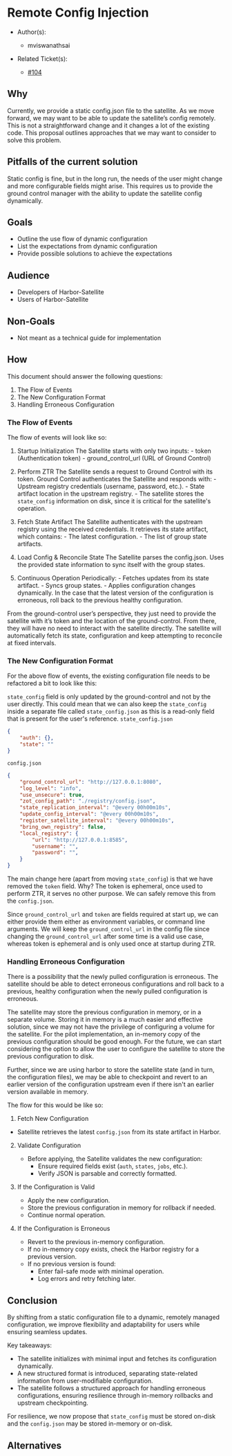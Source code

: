 # Remote Config Injection

- Author(s):
    - mviswanathsai

- Related Ticket(s):
    - [#104](https://github.com/container-registry/harbor-satellite/issues/104)

## Why
Currently, we provide a static config.json file to the satellite. As we move forward, we may want to be able to update the satellite’s config remotely. This is not a straightforward change and it changes a lot of the existing code. This proposal outlines approaches that we may want to consider to solve this problem.

## Pitfalls of the current solution
Static config is fine, but in the long run, the needs of the user might change and more configurable fields might arise. This requires us to provide the ground control manager with the ability to update the satellite config dynamically.

## Goals
- Outline the use flow of dynamic configuration
- List the expectations from dynamic configuration
- Provide possible solutions to achieve the expectations

## Audience
- Developers of Harbor-Satellite
- Users of Harbor-Satellite

## Non-Goals
- Not meant as a technical guide for implementation

## How
This document should answer the following questions:
1. The Flow of Events
2. The New Configuration Format
3. Handling Erroneous Configuration

### The Flow of Events
The flow of events will look like so:
1. Startup Initialization
    The Satellite starts with only two inputs:
        - token (Authentication token)
        - ground_control_url (URL of Ground Control)


2. Perform ZTR
    The Satellite sends a request to Ground Control with its token.
    Ground Control authenticates the Satellite and responds with:
        - Upstream registry credentials (username, password, etc.).
        - State artifact location in the upstream registry.
        - The satellite stores the `state_config` information on disk, since it is critical for the satellite's operation.


3. Fetch State Artifact
    The Satellite authenticates with the upstream registry using the received credentials.
    It retrieves its state artifact, which contains:
        - The latest configuration.
        - The list of group state artifacts.


4. Load Config & Reconcile State
    The Satellite parses the config.json.
    Uses the provided state information to sync itself with the group states.


5. Continuous Operation
    Periodically:
        - Fetches updates from its state artifact.
        - Syncs group states.
        - Applies configuration changes dynamically.
    In the case that the latest version of the configuration is erroneous, roll back to the previous healthy configuration.

From the ground-control user’s perspective, they just need to provide the satellite with it’s token and the location of the ground-control. From there, they will have no need to interact with the satellite directly. The satellite will automatically fetch its state, configuration and keep attempting to reconcile at fixed intervals.

### The New Configuration Format
For the above flow of events, the existing configuration file needs to be refactored a bit to look like this:

`state_config` field is only updated by the ground-control and not by the user directly. This
could mean that we can also keep the `state_config` inside a separate file called `state_config.json`
as this is a read-only field that is present for the user's reference.
`state_config.json`
```json
{
    "auth": {},
    "state": ""
}
```

`config.json`
```json
{
    "ground_control_url": "http://127.0.0.1:8080",
    "log_level": "info",
    "use_unsecure": true,
    "zot_config_path": "./registry/config.json",
    "state_replication_interval": "@every 00h00m10s",
    "update_config_interval": "@every 00h00m10s",
    "register_satellite_interval": "@every 00h00m10s",
    "bring_own_registry": false,
    "local_registry": {
        "url": "http://127.0.0.1:8585",
        "username": "",
        "password": "",
    }
}
```
The main change here (apart from moving `state_config`) is that we have removed the `token` field. Why? The token is ephemeral, once used to perform ZTR,
it serves no other purpose. We can safely remove this from the `config.json`.

Since `ground_control_url` and `token` are fields required at start up, we can either provide them either as environment
variables, or command line arguments. We will keep the `ground_control_url` in the config file since changing the `ground_control_url`
after some time is a valid use case, whereas token is ephemeral and is only used once at startup during ZTR.


### Handling Erroneous Configuration
There is a possibility that the newly pulled configuration is erroneous. The satellite should be able to detect erroneous configurations
and roll back to a previous, healthy configuration when the newly pulled configuration is erroneous.

The satellite may store the previous configuration in memory, or in a separate volume. Storing it in memory is a much easier and effective
solution, since we may not have the privilege of configuring a volume for the satellite. For the pilot implementation, an in-memory copy of
the previous configuration should be good enough. For the future, we can start considering the option to allow the user to configure the
satellite to store the previous configuration to disk.

Further, since we are using harbor to store the satellite state (and in turn, the configuration files), we may be able to checkpoint and
revert to an earlier version of the configuration upstream even if there isn't an earlier version available in memory.

The flow for this would be like so:
 1. Fetch New Configuration
   - Satellite retrieves the latest `config.json` from its state artifact in Harbor.

2. Validate Configuration
   - Before applying, the Satellite validates the new configuration:
     - Ensure required fields exist (`auth`, `states`, `jobs`, etc.).
     - Verify JSON is parsable and correctly formatted.

3. If the Configuration is Valid
   - Apply the new configuration.
   - Store the previous configuration in memory for rollback if needed.
   - Continue normal operation.

4. If the Configuration is Erroneous
   - Revert to the previous in-memory configuration.
   - If no in-memory copy exists, check the Harbor registry for a previous version.
   - If no previous version is found:
     - Enter fail-safe mode with minimal operation.
     - Log errors and retry fetching later.

## Conclusion
By shifting from a static configuration file to a dynamic, remotely managed configuration, we improve flexibility and adaptability for users while ensuring seamless updates.

Key takeaways:
- The satellite initializes with minimal input and fetches its configuration dynamically.
- A new structured format is introduced, separating state-related information from user-modifiable configuration.
- The satellite follows a structured approach for handling erroneous configurations, ensuring resilience through in-memory rollbacks and upstream checkpointing.

For resilience, we now propose that `state_config` must be stored on-disk and the `config.json` may be stored in-memory or on-disk.

## Alternatives

